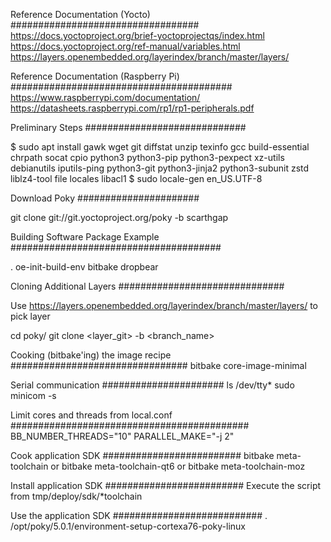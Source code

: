 Reference Documentation (Yocto)
##################################
https://docs.yoctoproject.org/brief-yoctoprojectqs/index.html
https://docs.yoctoproject.org/ref-manual/variables.html
https://layers.openembedded.org/layerindex/branch/master/layers/


Reference Documentation (Raspberry Pi)
########################################
https://www.raspberrypi.com/documentation/
https://datasheets.raspberrypi.com/rp1/rp1-peripherals.pdf

Preliminary Steps
#############################

$ sudo apt install gawk wget git diffstat unzip texinfo gcc build-essential chrpath socat cpio python3 python3-pip python3-pexpect xz-utils debianutils iputils-ping python3-git python3-jinja2 python3-subunit zstd liblz4-tool file locales libacl1
$ sudo locale-gen en_US.UTF-8

Download Poky
######################

git clone git://git.yoctoproject.org/poky -b scarthgap

Building Software Package Example
######################################

. oe-init-build-env
bitbake dropbear

Cloning Additional Layers
##############################

Use https://layers.openembedded.org/layerindex/branch/master/layers/ to pick layer

cd poky/
git clone <layer_git> -b <branch_name>


Cooking (bitbake'ing) the image recipe
################################
bitbake core-image-minimal

Serial communication
######################
ls /dev/tty*
sudo minicom -s

Limit cores and threads from local.conf
###########################################
BB_NUMBER_THREADS="10"
PARALLEL_MAKE="-j 2"

Cook application SDK
#########################
bitbake meta-toolchain
or
bitbake meta-toolchain-qt6
or
bitbake meta-toolchain-moz

Install application SDK
#########################
Execute the script from tmp/deploy/sdk/*toolchain

Use the application SDK
###########################
. /opt/poky/5.0.1/environment-setup-cortexa76-poky-linux
